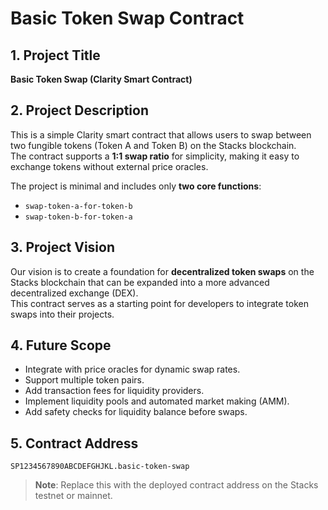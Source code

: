 # Basic Token Swap Contract

## 1. Project Title
**Basic Token Swap (Clarity Smart Contract)**

## 2. Project Description
This is a simple Clarity smart contract that allows users to swap between two fungible tokens (Token A and Token B) on the Stacks blockchain.  
The contract supports a **1:1 swap ratio** for simplicity, making it easy to exchange tokens without external price oracles.

The project is minimal and includes only **two core functions**:
- `swap-token-a-for-token-b`
- `swap-token-b-for-token-a`

## 3. Project Vision
Our vision is to create a foundation for **decentralized token swaps** on the Stacks blockchain that can be expanded into a more advanced decentralized exchange (DEX).  
This contract serves as a starting point for developers to integrate token swaps into their projects.

## 4. Future Scope
- Integrate with price oracles for dynamic swap rates.
- Support multiple token pairs.
- Add transaction fees for liquidity providers.
- Implement liquidity pools and automated market making (AMM).
- Add safety checks for liquidity balance before swaps.

## 5. Contract Address
`SP1234567890ABCDEFGHJKL.basic-token-swap`

> **Note**: Replace this with the deployed contract address on the Stacks testnet or mainnet.
